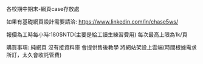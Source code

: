 各校期中期末-網頁case存放處

如果有基礎網頁設計需要請洽:
https://www.linkedin.com/in/chase5ws/

報價為工時每小時:180$NTD(主要是給工讀生練習費用)
每次最高上限為1k/頁 

購買事項:
純網頁 沒有接資料庫 會提供售後教學 將網站架設上雲端(時間根據需求所訂，太久會收託管費)

